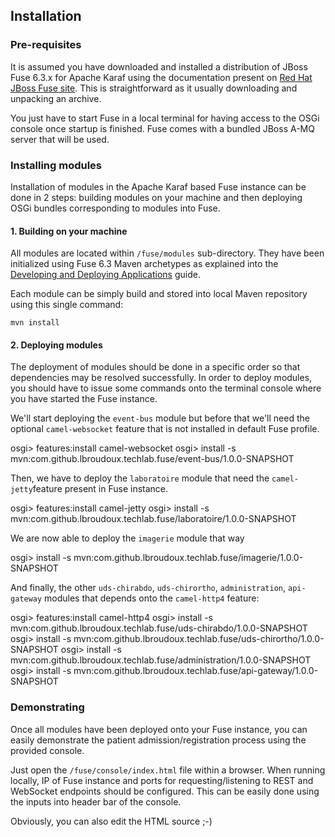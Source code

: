 ## Installation

### Pre-requisites

It is assumed you have downloaded and installed a distribution of JBoss Fuse 6.3.x for Apache Karaf using the documentation present on [Red Hat JBoss Fuse site](https://access.redhat.com/documentation/en-us/red_hat_jboss_fuse/6.3/html/installation_on_apache_karaf/). This is straightforward as it usually downloading and unpacking an archive.

You just have to start Fuse in a local terminal for having access to the OSGi console once startup is finished. Fuse comes with a bundled JBoss A-MQ server that will be used.

### Installing modules

Installation of modules in the Apache Karaf based Fuse instance can be done in 2 steps: building modules on your machine and then deploying OSGi bundles corresponding to modules into Fuse.

#### 1. Building on your machine

All modules are located within `/fuse/modules` sub-directory. They have been initialized using Fuse 6.3 Maven archetypes as explained into the [Developing and Deploying Applications](https://access.redhat.com/documentation/en-us/red_hat_jboss_fuse/6.3/html/developing_and_deploying_applications/develop-createroute) guide.

Each module can be simply build and stored into local Maven repository using this single command:

    mvn install

#### 2. Deploying modules

The deployment of modules should be done in a specific order so that dependencies may be resolved successfully. In order to deploy modules, you should have to issue some commands onto the terminal console where you have started the Fuse instance.

We'll start deploying the `event-bus` module but before that we'll need the optional `camel-websocket` feature that is not installed in default Fuse profile.

  osgi> features:install camel-websocket
  osgi> install -s mvn:com.github.lbroudoux.techlab.fuse/event-bus/1.0.0-SNAPSHOT

Then, we have to deploy the `laboratoire` module that need the `camel-jetty`feature present in Fuse instance.

  osgi> features:install camel-jetty
  osgi> install -s mvn:com.github.lbroudoux.techlab.fuse/laboratoire/1.0.0-SNAPSHOT

We are now able to deploy the `imagerie` module that way

  osgi> install -s mvn:com.github.lbroudoux.techlab.fuse/imagerie/1.0.0-SNAPSHOT

And finally, the other `uds-chirabdo`, `uds-chirortho`, `administration`, `api-gateway` modules that depends onto the `camel-http4` feature:

  osgi> features:install camel-http4
  osgi> install -s mvn:com.github.lbroudoux.techlab.fuse/uds-chirabdo/1.0.0-SNAPSHOT
  osgi> install -s mvn:com.github.lbroudoux.techlab.fuse/uds-chirortho/1.0.0-SNAPSHOT
  osgi> install -s mvn:com.github.lbroudoux.techlab.fuse/administration/1.0.0-SNAPSHOT
  osgi> install -s mvn:com.github.lbroudoux.techlab.fuse/api-gateway/1.0.0-SNAPSHOT

### Demonstrating

Once all modules have been deployed onto your Fuse instance, you can easily demonstrate the patient admission/registration process using the provided console.

Just open the `/fuse/console/index.html` file within a browser. When running locally, IP of Fuse instance and ports for requesting/listening to REST and WebSocket endpoints should be configured. This can be easily done using the inputs into header bar of the console.

Obviously, you can also edit the HTML source ;-)
